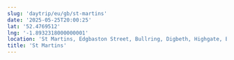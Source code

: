 ```yaml
---
slug: 'daytrip/eu/gb/st-martins'
date: '2025-05-25T20:00:25'
lat: '52.4769512'
lng: '-1.8932318000000001'
location: 'St Martins, Edgbaston Street, Bullring, Digbeth, Highgate, Birmingham, West Midlands, England, B5 5BB, United Kingdom'
title: 'St Martins'
---
```


